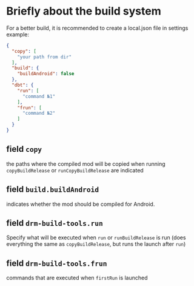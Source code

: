 # Briefly about the build system
For a better build, it is recommended to create a local.json file in settings
example:
```json
{
  "copy": [
    "your path from dir"
  ],
  "build": {
    "buildAndroid": false
  },
  "dbt": {
    "run": [
      "command №1"
    ],
    "frun": [
      "command №2"
    ]
  }
}
```

## field `copy`
the paths where the compiled mod will be copied when running `copyBuildRelease` or `runCopyBuildRelease` are indicated


## field `build.buildAndroid`
indicates whether the mod should be compiled for Android.


## field `drm-build-tools.run`
Specify what will be executed when `run` or `runBuildRelease` is run (does everything the same as `copyBuildRelease`, but runs the launch after `run`)


## field `drm-build-tools.frun`
commands that are executed when `firstRun` is launched